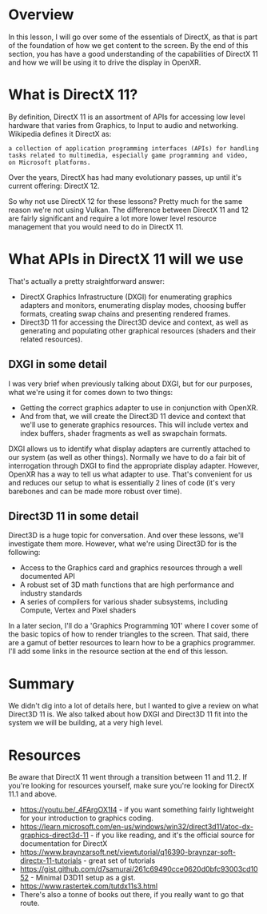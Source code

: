 # Overview

In this lesson, I will go over some of the essentials of DirectX, as that is part of the foundation of how we get content to the screen. By the end of this section, you has have a good understanding of the capabilities of DirectX 11 and how we will be using it to drive the display in OpenXR.

# What is DirectX 11?

By definition, DirectX 11 is an assortment of APIs for accessing low level hardware that varies from Graphics, to Input to audio and networking.  Wikipedia defines it DirectX as:
```
a collection of application programming interfaces (APIs) for handling tasks related to multimedia, especially game programming and video, on Microsoft platforms.
```
Over the years, DirectX has had many evolutionary passes, up until it's current offering: DirectX 12.

So why not use DirectX 12 for these lessons? Pretty much for the same reason we're not using Vulkan. The difference between DirectX 11 and 12 are fairly significant and require a lot more lower level resource management that you would need to do in DirectX 11.

# What APIs in DirectX 11 will we use

That's actually a pretty straightforward answer:
- DirectX Graphics Infrastructure (DXGI) for enumerating graphics adapters and monitors, enumerating display modes, choosing buffer formats, creating swap chains and presenting rendered frames.
- Direct3D 11 for accessing the Direct3D device and context, as well as generating and populating other graphical resources (shaders and their related resources).

## DXGI in some detail

I was very brief when previously talking about DXGI, but for our purposes, what we're using it for comes down to two things:
- Getting the correct graphics adapter to use in conjunction with OpenXR.
- And from that, we will create the Direct3D 11 device and context that we'll use to generate graphics resources. This will include vertex and index buffers, shader fragments as well as swapchain formats.

DXGI allows us to identify what display adapters are currently attached to our system (as well as other things). Normally we have to do a fair bit of interrogation through DXGI to find the appropriate display adapter. However, OpenXR has a way to tell us what adapter to use. That's convenient for us and reduces our setup to what is essentially 2 lines of code (it's very barebones and can be made more robust over time).

## Direct3D 11 in some detail

Direct3D is a huge topic for conversation. And over these lessons, we'll investigate them more. However, what we're using Direct3D for is the following:
- Access to the Graphics card and graphics resources through a well documented API
- A robust set of 3D math functions that are high performance and industry standards
- A series of compilers for various shader subsystems, including Compute, Vertex and Pixel shaders

In a later secion, I'll do a 'Graphics Programming 101' where I cover some of the basic topics of how to render triangles to the screen. That said, there are a gamut of better resources to learn how to be a graphics programmer. I'll add some links in the resource section at the end of this lesson.

# Summary

We didn't dig into a lot of details here, but I wanted to give a review on what Direct3D 11 is. We also talked about how DXGI and Direct3D 11 fit into the system we will be building, at a very high level.

# Resources

Be aware that DirectX 11 went through a transition between 11 and 11.2. If you're looking for resources yourself, make sure you're looking for DirectX 11.1 and above.

- https://youtu.be/_4FArgOX1I4 - if you want something fairly lightweight for your introduction to graphics coding.
- https://learn.microsoft.com/en-us/windows/win32/direct3d11/atoc-dx-graphics-direct3d-11 - if you like reading, and it's the official source for documentation for DirectX
- https://www.braynzarsoft.net/viewtutorial/q16390-braynzar-soft-directx-11-tutorials - great set of tutorials
- https://gist.github.com/d7samurai/261c69490cce0620d0bfc93003cd1052 - Minimal D3D11 setup as a gist.
- https://www.rastertek.com/tutdx11s3.html
- There's also a tonne of books out there, if you really want to go that route.
